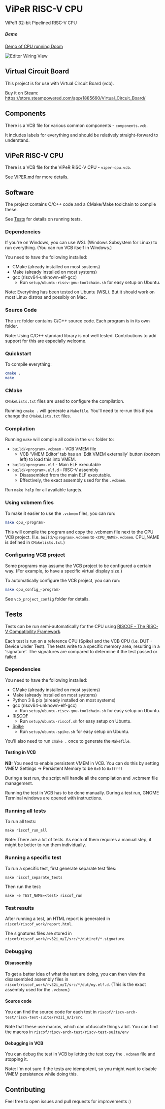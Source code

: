 # ViPeR RISC-V CPU

ViPeR 32-bit Pipelined RISC-V CPU

##### Demo

[Demo of CPU running Doom](https://github.com/user-attachments/assets/52288648-19bf-40f0-a936-023b99049198)

![Editor Wiring View](media/viper/viper-editor-wires.png)

## Virtual Circuit Board

This project is for use with Virtual Circuit Board (vcb).

Buy it on Steam: https://store.steampowered.com/app/1885690/Virtual_Circuit_Board/

## Components

There is a VCB file for various common components - `components.vcb`.

It includes labels for everything and should be relatively straight-forward to understand.

## ViPeR RISC-V CPU

There is a VCB file for the ViPeR RISC-V CPU - `viper-cpu.vcb`.

See [VIPER.md](VIPER.md) for more details.

## Software

The project contains C/C++ code and a CMake/Make toolchain to compile these.

See [Tests](#tests) for details on running tests.

### Dependencies

If you're on Windows, you can use WSL (Windows Subsystem for Linux) to run everything.
(You can run VCB itself in Windows.)

You need to have the following installed:

* CMake (already installed on most systems)
* Make (already installed on most systems)
* gcc (riscv64-unknown-elf-gcc)
    * Run `setup/ubuntu-riscv-gnu-toolchain.sh` for easy setup on Ubuntu.

Note: Everything has been tested on Ubuntu (WSL).
But it should work on most Linux distros and possibly on Mac.

### Source Code

The `src` folder contains C/C++ source code.
Each program is in its own folder.

Note: Using C/C++ standard library is not well tested.
Contributions to add support for this are especially welcome.

### Quickstart

To compile everything:

```bash
cmake .
make
```

### CMake

`CMakeLists.txt` files are used to configure the compilation.

Running `cmake .` will generate a `Makefile`.
You'll need to re-run this if you change the `CMakeLists.txt` files.

### Compilation

Running `make` will compile all code in the `src` folder to:

* `build/<program>.vcbmem` - VCB VMEM file
    * VCB 'VMEM Editor' tab has an 'Edit VMEM externally' button (bottom left) to load this into VMEM.
* `build/<program>.elf` - Main ELF executable
* `build/<program>.elf.d` - RISC-V assembly
    * Disassembled from the main ELF executable.
    * Effectively, the exact assembly used for the `.vcbmem`.

Run `make help` for all available targets.

### Using vcbmem files

To make it easier to use the `.vcbmem` files, you can run:

```bash
make cpu_<program>
```

This will compile the program and copy the .vcbmem file next to the CPU VCB project.
(I.e. `build/<program>.vcbmem` to `<CPU_NAME>.vcbmem`. CPU_NAME is defined in `CMakelists.txt`.)

### Configuring VCB project

Some programs may assume the VCB project to be configured a certain way.
(For example, to have a specific virtual display size.)

To automatically configure the VCB project, you can run:

```bash
make cpu_config_<program>
```

See `vcb_project_config` folder for details.

## Tests

Tests can be run semi-automatically for the CPU
using [RISCOF - The RISC-V Compatibility Framework](https://riscof.readthedocs.io/en/stable/intro.html).

Each test is run on a reference CPU (Spike) and the VCB CPU (i.e. DUT - Device Under Test).
The tests write to a specific memory area, resulting in a 'signature'.
The signatures are compared to determine if the test passed or failed.

### Dependencies

You need to have the following installed:

* CMake (already installed on most systems)
* Make (already installed on most systems)
* Python 3 & pip (already installed on most systems)
* gcc (riscv64-unknown-elf-gcc)
    * Run `setup/ubuntu-riscv-gnu-toolchain.sh` for easy setup on Ubuntu.
* [RISCOF](https://riscof.readthedocs.io/en/stable/installation.html#install-riscof)
    * Run `setup/ubuntu-riscof.sh` for easy setup on Ubuntu.
* [Spike](https://github.com/riscv-software-src/riscv-isa-sim#build-steps)
    * Run `setup/ubuntu-spike.sh` for easy setup on Ubuntu.

You'll also need to run `cmake .` once to generate the `Makefile`.

#### Testing in VCB

**NB:** You need to enable persistent VMEM in VCB.
You can do this by setting VMEM Settings -> Persistent Memory to be `0x0` to `0xfffff`

During a test run, the script will handle all the compilation and .vcbmem file management.

Running the test in VCB has to be done manually.
During a test run, GNOME Terminal windows are opened with instructions.

### Running all tests

To run all tests:

```
make riscof_run_all
```

Note: There are a lot of tests.
As each of them requires a manual step, it might be better to run them individually.

### Running a specific test

To run a specific test, first generate separate test files:

```
make riscof_separate_tests
```

Then run the test:

```
make -e TEST_NAME=<test> riscof_run
```

### Test results

After running a test, an HTML report is generated in `riscof/riscof_work/report.html`.

The signatures files are stored in `riscof/riscof_work/rv32i_m/I/src/*/dut|ref/*.signature`.

### Debugging

#### Disassembly

To get a better idea of what the test are doing, you can then view the disassembled assembly files
in `riscof/riscof_work/rv32i_m/I/src/*/dut/my.elf.d`.
(This is the exact assembly used for the `.vcbmem`.)

#### Source code

You can find the source code for each test in `riscof/riscv-arch-test/riscv-test-suite/rv32i_m/I/src`.

Note that these use macros, which can obfuscate things a bit.
You can find the macros in `riscof/riscv-arch-test/riscv-test-suite/env`

#### Debugging in VCB

You can debug the test in VCB by letting the test copy the `.vcbmem` file and stopping it.

Note: I'm not sure if the tests are idempotent, so you might want to disable VMEM persistence while doing this.

## Contributing

Feel free to open issues and pull requests for improvements :)
